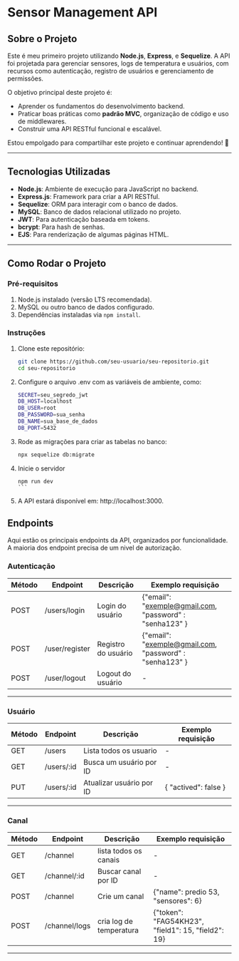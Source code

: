 # **Sensor Management API**

## **Sobre o Projeto**

Este é meu primeiro projeto utilizando **Node.js**, **Express**, e **Sequelize**. A API foi projetada para gerenciar sensores, logs de temperatura e usuários, com recursos como autenticação, registro de usuários e gerenciamento de permissões.

O objetivo principal deste projeto é:
- Aprender os fundamentos do desenvolvimento backend.
- Praticar boas práticas como **padrão MVC**, organização de código e uso de middlewares.
- Construir uma API RESTful funcional e escalável.

Estou empolgado para compartilhar este projeto e continuar aprendendo! 🚀

---

## **Tecnologias Utilizadas**

- **Node.js**: Ambiente de execução para JavaScript no backend.
- **Express.js**: Framework para criar a API RESTful.
- **Sequelize**: ORM para interagir com o banco de dados.
- **MySQL**: Banco de dados relacional utilizado no projeto.
- **JWT**: Para autenticação baseada em tokens.
- **bcrypt**: Para hash de senhas.
- **EJS**: Para renderização de algumas páginas HTML.

---

## **Como Rodar o Projeto**

### **Pré-requisitos**
1. Node.js instalado (versão LTS recomendada).
2. MySQL ou outro banco de dados configurado.
3. Dependências instaladas via `npm install`.

### **Instruções**
1. Clone este repositório:
   ```bash
   git clone https://github.com/seu-usuario/seu-repositorio.git
   cd seu-repositorio
   ```
2. Configure o arquivo .env com as variáveis de ambiente, como:
    ```bash
   SECRET=seu_segredo_jwt
    DB_HOST=localhost
    DB_USER=root
    DB_PASSWORD=sua_senha
    DB_NAME=sua_base_de_dados
    DB_PORT=5432
   ```
3. Rode as migrações para criar as tabelas no banco:
    ````bash
    npx sequelize db:migrate
    ````
4. Inicie o servidor
    ````base
    npm run dev
    ```
5. A API estará disponível em: http://localhost:3000.


## **Endpoints**

Aqui estão os principais endpoints da API, organizados por funcionalidade. A maioria dos endpoint precisa de um nivel de autorização.

### **Autenticação**
|Método|Endpoint|Descrição|Exemplo requisição|
|------|--------|-----------|---------------|
|POST|/users/login|Login do usuário| {"email": "exemple@gmail.com, "password" : "senha123" } |
|POST|/user/register|Registro do usuário| {"email": "exemple@gmail.com, "password" : "senha123" }|
|POST|/user/logout |Logout do usuário|-|

-----------------

### **Usuário**

|Método|Endpoint|Descrição|Exemplo requisição|
|------|--------|-----------|---------------|
|GET|/users|Lista todos os usuario|-|
|GET|/users/:id|Busca um usuário por ID|-|
|PUT|/users/:id|Atualizar usuário por ID| {  "actived": false }|

---------------------
### **Canal**

|Método|Endpoint|Descrição|Exemplo requisição|
|------|--------|-----------|---------------|
|GET|/channel|lista todos os canais|-|
|GET|/channel/:id|Buscar canal por ID|-|
|POST|/channel|Crie um canal|{"name": predio 53, "sensores": 6}|
|POST|/channel/logs|cria log de temperatura|{"token": "FAG54KH23", "field1": 15, "field2": 19} |


-----------------------


